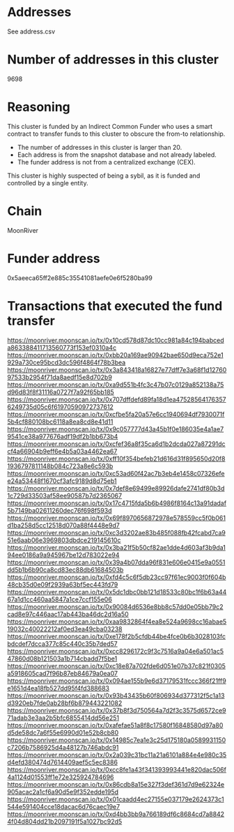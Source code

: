 # Addresses

See address.csv

# Number of addresses in this cluster

9698

# Reasoning

This cluster is funded by an Indirect Common Funder who uses a smart contract to transfer funds to this cluster to obscure the from-to relationship.

- The number of addresses in this cluster is larger than 20.
- Each address is from the snapshot database and not already labeled.
- The funder address is not from a centralized exchange (CEX).

This cluster is highly suspected of being a sybil, as it is funded and controlled by a single entity.

# Chain

MoonRiver

# Funder address

0x5aeeca65ff2e885c35541081aefe0e6f5280ba99

# Transactions that executed the fund transfer

https://moonriver.moonscan.io/tx/0x10cd578d87dc10cc981a84c194babceda863388411713560773f153ef0310a4c
https://moonriver.moonscan.io/tx/0xbb20a169ae90942bae650d9eca752e1929a730ce95bcd3dc596f4864f78b3bea
https://moonriver.moonscan.io/tx/0x3a843418a16827e77dff7e3a68f1d1276097533b2954f71da8aedf15e8d702b9
https://moonriver.moonscan.io/tx/0xa9d551b4fc3c47b07c0129a852138a75d96d83f8f31116a0727f7a92f65bb185
https://moonriver.moonscan.io/tx/0x707dffdefd89fa18d1ea475285641763576249735d05c6f61970590972737612
https://moonriver.moonscan.io/tx/0xcfbe5fa20a57e6cc1940694df7930071f5b4cf880108bc6118a8ea8cd8e41d11
https://moonriver.moonscan.io/tx/0x9c057777d43a45b1f0e186035e4a1ae79541ce38a977676adf19df2b1bb673b4
https://moonriver.moonscan.io/tx/0xcfef36a8f35ca6d1b2dcda027a87291dccf4a66904b9eff6e4b5a03a4462ea67
https://moonriver.moonscan.io/tx/0xff10f354befeb21d616d31f895650d20f81936797811148b084c723a8e6c593b
https://moonriver.moonscan.io/tx/0xc53ad60f42ac7b3eb4e1458c07326efee24a53448f1670cf3afc9189d8d75eb1
https://moonriver.moonscan.io/tx/0x7def8e69499e89926dafe2741df80b3d1c729d33503af58ee90587b7d2365067
https://moonriver.moonscan.io/tx/0x17c4715fda5b6b4986f8164c13a91dadaf5b7149ba02611260dec76f698f593d
https://moonriver.moonscan.io/tx/0x69f8970656872978e578559cc5f0b061d1ba258d5cc12518d070a88f4448e9d7
https://moonriver.moonscan.io/tx/0xc3d3202ae83b485f088fb42fcabd7ca951e6aab06e3969803dbdce219145610c
https://moonriver.moonscan.io/tx/0x3ba21f5b50cf82ae1dde4d603af3b9da194ee0186a9a945967be12d783022e94
https://moonriver.moonscan.io/tx/0x39a4b07dda96f831e606e0415e9a0551dd5b1b6b90ca8cd83ec88db61684503b
https://moonriver.moonscan.io/tx/0xfd4c5c6f5db23cc97f61ec9003f0f604b48cb35d0e09f2939a63bf5ec443fd79
https://moonriver.moonscan.io/tx/0x5dc1dbc0bb121d18533c80bc1f6b63a4467a1d1cc460aa5847a1ce7ccf155e06
https://moonriver.moonscan.io/tx/0x90084d6536e8bb8c57dd0e05bb79c2cad8e97c446aac17ab443ba46dc2d16a50
https://moonriver.moonscan.io/tx/0xaa9832864f4ea8e524a9698cc16abae519032c40022212af0ed3ea49cba03238
https://moonriver.moonscan.io/tx/0xe178f2b5cfdb44be4fce0b6b3028103fcbdcdef7dcca377c85c440c35b7ded57
https://moonriver.moonscan.io/tx/0xcc8296172c9f3c7516a9a04e6a501ac547860d08b121503a1b714cbadd7f5be1
https://moonriver.moonscan.io/tx/0xc18e87a702fde6d051e07b37c821f0305a5918605cad7f96b87eb84679a0ea07
https://moonriver.moonscan.io/tx/0x094ae155b9e6d37179531fccc366f21ff9e1651d4ea18fb527dd95f4fd388683
https://moonriver.moonscan.io/tx/0x93b43435b60f806934d377312f5c1a13d3920eb7fde0ab28bf6b879443221082
https://moonriver.moonscan.io/tx/0x37b8f3d750564a7d2f3c3575d6572ce971adab3e3aa2b5bfc6855414dd56e251
https://moonriver.moonscan.io/tx/0xafefae51a8f8c17580f16848580d97a80d5de58dc7a6f55e6990d01e52b8cb80
https://moonriver.moonscan.io/tx/0x14985c7ea1e3c25d175180a0589931150c7206b7586925d4a48127b746abdc91
https://moonriver.moonscan.io/tx/0x2a039c31bc11a21a6101a884e4e980c35d4efd380474d7614409aef5c5ec8386
https://moonriver.moonscan.io/tx/0xcc8fe1a43f341393993441e820dac506f4a1124d01553ff1e72e325924784696
https://moonriver.moonscan.io/tx/0x86cdb8a15e327f3def361d7d9e62324e905acac2a1cf6a90d5e9f352edde195d
https://moonriver.moonscan.io/tx/0x01caadd4ec27155e037179e2624373c1544e591404cce18dacac6d76caec19e7
https://moonriver.moonscan.io/tx/0xd4bb3bb9a766189df6c8684cd7a88424f04d804dd21b2097191f5a1027bc92d5
